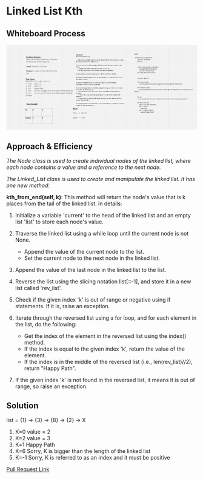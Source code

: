 # Linked List Kth

## Whiteboard Process
![](./CC7.PNG)

## Approach & Efficiency
*The Node class is used to create individual nodes of the linked list, where each node contains a value and a reference to the next node.*

*The Linked_List class is used to create and manipulate the linked list. It has one new method:*

**kth_from_end(self, k)**: This method will return the node's value that is k places from the tail of the linked list. in details:
1. Initialize a variable 'current' to the head of the linked list and an empty list 'list' to store each node's value.

2. Traverse the linked list using a while loop until the current node is not None. 
    *  Append the value of the current node to the list.
    * Set the current node to the next node in the linked list.

3. Append the value of the last node in the linked list to the list.
   
4. Reverse the list using the slicing notation list[::-1], and store it in a new list called 'rev_list'.

5. Check if the given index 'k' is out of range or negative using if statements. If it is, raise an exception.

6. Iterate through the reversed list using a for loop, and for each element in the list, do the following:
    * Get the index of the element in the reversed list using the index() method.
     * If the index is equal to the given index 'k', return the value of the element.
     * If the index is in the middle of the reversed list (i.e., len(rev_list)//2), return "Happy Path".

7. If the given index 'k' is not found in the reversed list, it means it is out of range, so raise an exception.

## Solution 

list = {1} -> {3} -> {8} -> {2} -> X
1.  K=0      value = 2
2.  K=2       value = 3
3.  K=1       Happy Path
4.  K=6       Sorry, K is bigger than the length of the linked list
5.  K=-1      Sorry, K is referred to as an index and it must be positive


[Pull Request Link]()

